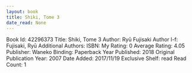 ```yaml
---
layout: book
title: Shiki, Tome 3
date_read: None
---
```


Book Id: 42296373
Title: Shiki, Tome 3
Author: Ryū Fujisaki
Author l-f: Fujisaki, Ryū
Additional Authors: 
ISBN: 
My Rating: 0
Average Rating: 4.05
Publisher: Waneko
Binding: Paperback
Year Published: 2018
Original Publication Year: 2007
Date Added: 2017/11/19
Exclusive Shelf: read
Read Count: 1

